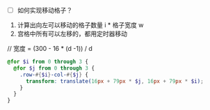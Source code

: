 - [ ] 如何实现移动格子？

1. 计算出向左可以移动的格子数量 i \* 格子宽度 w
2. 宫格中所有可以左移的，都用定时器移动

// 宽度 = (300 - 16 \* (d -1)) / d

```scss
@for $i from 0 through 3 {
  @for $j from 0 through 3 {
    .row-#{$i}-col-#{$j} {
      transform: translate(16px + 79px * $j, 16px + 79px * $i);
    }
  }
}
```
